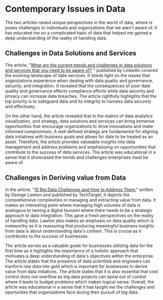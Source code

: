 # Contemporary Issues in Data
The two articles raised unique perspectives in the world of data, where is poses challenges to individuals and  organizations that we aren't aware of. It has educated me on a complicated topic of data that helped me gained a deep understanding of the reality of handling data.  

## Challenges in Data Solutions and Services

The article, "[What are the current trends and challenges in data solutions and services that you need to be aware of?](https://www.linkedin.com/advice/0/what-current-trends-challenges-data-solutions)
" published by Linkedin covered the evolving landscape of date services. It sheds light on the issues that organizations experience when dealing with data quality and governance, security, and integration. It revealed that the consequences of poor date quality and governance  effects compliance efforts while data security and privacy can increase data breaches. The article rightfully highlights that the top priority is to safeguard data and its integrity to harness data securely and effectively.

On the other hand, the article revealed that in the realms of data analytics visualization, and strategy, data solutions and services can bring immense opportunities that encourage organizations to drive innovations and make informed compromises. A well defined strategy are fundamental for aligning data initiatives with business goals and allows for date to be treated as an asset. Therefore, the article provides valueable insights into data management and address problems and emphasizing on opportunities that contribute to the success of data services. The article was educational in a sense that it showcased the trends and challenges enterprises must be aware of.


## Challenges in Deriving value from Data
In the article, "[10 Big Data Challenges and How to Address Them](https://www.techtarget.com/searchdatamanagement/tip/10-big-data-challenges-and-how-to-address-them)," written by George Lawton and published by TechTarget, it depicts the comprehensive complexities in managing and extracting value from data. It makes an interesting point where managing high volumes of data is analogous to taming a digital tsunami where there needs to be a strategic approach to data integration. This gave a fresh perspectives on the reality of handling data. Lawton also makes an emphasis on data quality which is noteworthy as it is reassuring that producing meaningful business insights from data is about understanding data's context. This is crucial as it contributes to the success of businesses.  

The article serves as a valuable guide for businesses utilizing data for the first time as it highlights the importance of a holistic approach that motivates a deep understanding  of data's objectives within the enterprise. The article states that the presence of data scientists  and engineers can tranform raw data into gold which is important for businesses to  derive value from data  initiatices. The article states that it is also essential that cost control does not overflow as big data projects  can spiral out of control where it leads to budget problems which makes logical sense. Overall, the article was educational in a sense that it has taught me the challenges and oportunites that organizations face during their pursuit of big data.



